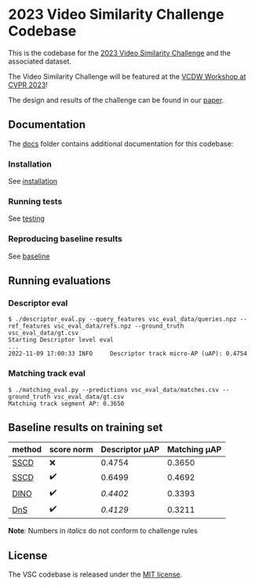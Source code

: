 # 2023 Video Similarity Challenge Codebase

This is the codebase for the [2023 Video Similarity Challenge](https://sites.google.com/view/vcdw2023/video-similarity-challenge) and
the associated dataset.

The Video Similarity Challenge will be featured at the
[VCDW Workshop at CVPR 2023](https://sites.google.com/view/vcdw2023/video-similarity-challenge)!

The design and results of the challenge can be found in our
[paper](https://drive.google.com/file/d/1MujZDupmVVJC1h9GTU1LS4az-KoqbpZm/view).

## Documentation

The [docs](docs) folder contains additional documentation for this codebase:

### Installation

See [installation](docs/installation.md)

### Running tests

See [testing](docs/testing.md)

### Reproducing baseline results

See [baseline](docs/baseline.md)

## Running evaluations

### Descriptor eval

```
$ ./descriptor_eval.py --query_features vsc_eval_data/queries.npz --ref_features vsc_eval_data/refs.npz --ground_truth vsc_eval_data/gt.csv
Starting Descriptor level eval
...
2022-11-09 17:00:33 INFO     Descriptor track micro-AP (uAP): 0.4754
```

### Matching track eval

```
$ ./matching_eval.py --predictions vsc_eval_data/matches.csv --ground_truth vsc_eval_data/gt.csv
Matching track segment AP: 0.3650
```

## Baseline results on training set

| method                        | score norm         | Descriptor μAP | Matching μAP |
|-------------------------------|--------------------|----------------|--------------|
| [SSCD](docs/baseline.md)      | :x:                | 0.4754         | 0.3650       |
| [SSCD](docs/baseline.md)      | :heavy_check_mark: | 0.6499         | 0.4692       |
| [DINO](docs/baseline_dino.md) | :heavy_check_mark: | _0.4402_       | 0.3393       |
| [DnS](docs/baseline_dns.md)   | :heavy_check_mark: | _0.4129_       | 0.3211       |

**Note**: Numbers in _italics_ do not conform to challenge rules

## License

The VSC codebase is released under the [MIT license](LICENSE).
